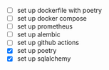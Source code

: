 - [ ] set up dockerfile with poetry
- [ ] set up docker compose
- [ ] set up prometheus
- [ ] set up alembic
- [ ] set up github actions
- [x] set up poetry
- [x] set up sqlalchemy
